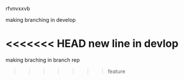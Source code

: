rfvnvxxvb

making branching in develop

<<<<<<< HEAD
new line in devlop
=======
making braching  in branch rep 
>>>>>>> feature
